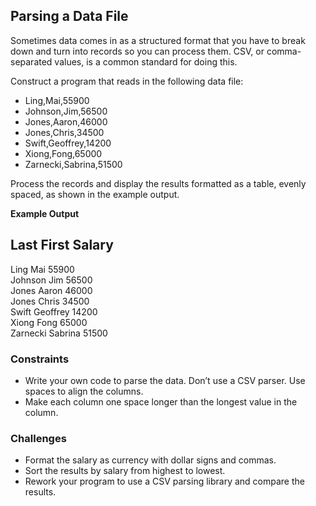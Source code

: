 ## Parsing a Data File

Sometimes data comes in as a structured format that you have to break down and turn into records so you can process them. CSV, or comma-separated values, is a common standard for doing this.

Construct a program that reads in the following data file:

- Ling,Mai,55900
- Johnson,Jim,56500
- Jones,Aaron,46000
- Jones,Chris,34500
- Swift,Geoffrey,14200
- Xiong,Fong,65000
- Zarnecki,Sabrina,51500

Process the records and display the results formatted as a table, evenly spaced, as shown in the example output.

**Example Output**

## Last First Salary​

​Ling Mai 55900<br>
Johnson Jim 56500<br>
Jones Aaron 46000<br>
Jones Chris 34500<br>
Swift Geoffrey 14200<br>
Xiong Fong 65000<br>
Zarnecki Sabrina 51500<br>

### Constraints

- Write your own code to parse the data. Don’t use a CSV parser.
  Use spaces to align the columns.
- Make each column one space longer than the longest value in the column.

### Challenges

- Format the salary as currency with dollar signs and commas.
- Sort the results by salary from highest to lowest.
- Rework your program to use a CSV parsing library and compare the results.
